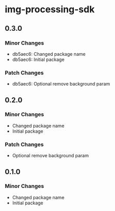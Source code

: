 # img-processing-sdk

## 0.3.0

### Minor Changes

- db5aec6: Changed package name
- db5aec6: Initial package

### Patch Changes

- db5aec6: Optional remove background param

## 0.2.0

### Minor Changes

- Changed package name
- Initial package

### Patch Changes

- Optional remove background param

## 0.1.0

### Minor Changes

- Changed package name
- Initial package
